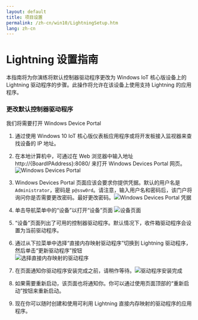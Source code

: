 ```yaml
---
layout: default
title: 项目设置
permalink: /zh-cn/win10/LightningSetup.htm
lang: zh-cn
---
```


# Lightning 设置指南

本指南将为你演练将默认控制器驱动程序更改为 Windows IoT 核心版设备上的 Lightning 驱动程序的步骤。此操作将允许在该设备上使用支持 Lightning 的应用程序。

### 更改默认控制器驱动程序

我们将需要打开 Windows Device Portal

1. 通过使用 Windows 10 IoT 核心版仪表板应用程序或将开发板接入监视器来查找设备的 IP 地址。

1. 在本地计算机中，可通过在 Web 浏览器中输入地址 http://{BoardIPAddress}:8080/ 来打开 Windows Devices Portal 网页。![Windows Devices Portal]({{site.baseurl}}/Resources/images/Lightning/dmap1.png)

1. Windows Devices Portal 页面应该会要求你提供凭据。默认的用户名是 `Administrator`，密码是 `p@ssw0rd`。请注意，输入用户名和密码后，该门户将询问你是否需要更改密码。最好更改密码。![Windows Devices Portal 凭据]({{site.baseurl}}/Resources/images/Lightning/dmap2.png)

1. 单击导航菜单中的“设备”以打开“设备”页面 ![设备页面]({{site.baseurl}}/Resources/images/Lightning/dmap3.png)

1. “设备”页面列出了可用的控制器驱动程序。默认情况下，收件箱驱动程序会设置为当前驱动程序。

1. 通过从下拉菜单中选择“直接内存映射驱动程序”切换到 Lightning 驱动程序，然后单击“更新驱动程序”按钮<br/> ![选择直接内存映射的驱动程序]({{site.baseurl}}/Resources/images/Lightning/dmap4.png)

1. 在页面通知你驱动程序安装完成之前，请稍作等待。![驱动程序安装完成]({{site.baseurl}}/Resources/images/Lightning/dmap5.png)

1. 如果需要重新启动，该页面也将通知你。你可以通过使用页面顶部的“重新启动”按钮来重新启动。

1. 现在你可以随时创建和使用可利用 Lightning 直接内存映射的驱动程序的应用程序。
